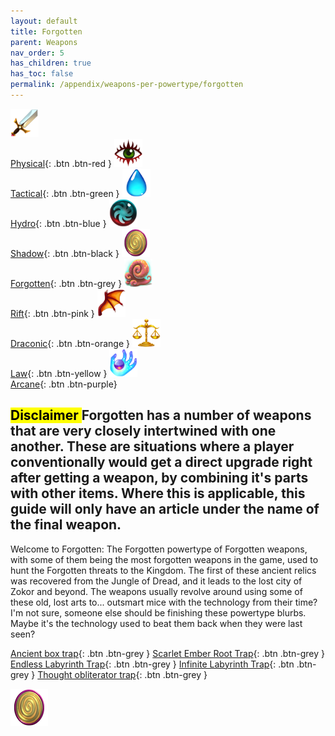 ```yaml
---
layout: default
title: Forgotten
parent: Weapons
nav_order: 5
has_children: true
has_toc: false
permalink: /appendix/weapons-per-powertype/forgotten
---
```

[<img src="/assets/images/physical.png" alt="Physical" width="45" height="45"> <br> Physical](/appendix/weapons-per-powertype/physical){: .btn .btn-red } [<img src="/assets/images/tactical.png" alt="Tactical" width="45" height="45"> <br> Tactical](/appendix/weapons-per-powertype/tactical){: .btn .btn-green } [<img src="/assets/images/hydro.png" alt="Hydro" width="45" height="45"> <br> Hydro](/appendix/weapons-per-powertype/hydro){: .btn .btn-blue } [<img src="/assets/images/shadow.png" alt="Shadow" width="45" height="45"> <br> Shadow](/appendix/weapons-per-powertype/shadow){: .btn .btn-black } [<img src="/assets/images/forgotten.png" alt="Forgotten" width="45" height="45"> <br> Forgotten](/appendix/weapons-per-powertype/forgotten){: .btn .btn-grey } [<img src="/assets/images/rift.png" alt="Rift" width="45" height="45"> <br> Rift](/appendix/weapons-per-powertype/rift){: .btn .btn-pink } [<img src="/assets/images/draconic.png" alt="Draconic" width="45" height="45"> <br> Draconic](/appendix/weapons-per-powertype/draconic){: .btn .btn-orange } [<img src="/assets/images/law.png" alt="Law" width="45" height="45"> <br> Law](/appendix/weapons-per-powertype/law){: .btn .btn-yellow }  [<img src="/assets/images/arcane.png" alt="Arcane" width="45" height="45"> <br> Arcane](/appendix/weapons-per-powertype/arcane){: .btn .btn-purple}

<mark>Disclaimer </mark>
Forgotten has a number of weapons that are very closely intertwined with one another. These are situations where a player conventionally would get a direct upgrade right after getting a weapon, by combining it's parts with other items. Where this is applicable, this guide will only have an article under the name of the final weapon.
--- 
Welcome to Forgotten: The Forgotten powertype of Forgotten weapons, with some of them being the most forgotten weapons in the game, used to hunt the Forgotten threats to the Kingdom. The first of these ancient relics was recovered from the Jungle of Dread, and it leads to the lost city of Zokor and beyond. The weapons usually revolve around using some of these old, lost arts to... outsmart mice with the technology from their time? I'm not sure, someone else should be finishing these powertype blurbs.  
Maybe it's the technology used to beat them back when they were last seen?


<span class="fs-1">[Ancient box trap](/appendix/weapons-per-powertype/forgotten/abt){: .btn .btn-grey } </span><span class="fs-1">[Scarlet Ember Root Trap](/appendix/weapons-per-powertype/forgotten/sert){: .btn .btn-grey } </span><span class="fs-1">[Endless Labyrinth Trap](/appendix/weapons-per-powertype/forgotten/elt){: .btn .btn-grey } </span><span class="fs-1">[Infinite Labyrinth Trap](/appendix/weapons-per-powertype/forgotten/ilt){: .btn .btn-grey } </span><span class="fs-1">[Thought obliterator trap](/appendix/weapons-per-powertype/forgotten/tot){: .btn .btn-grey }</span>

<img src="/assets/images/forgotten.png" alt="Forgotten">
